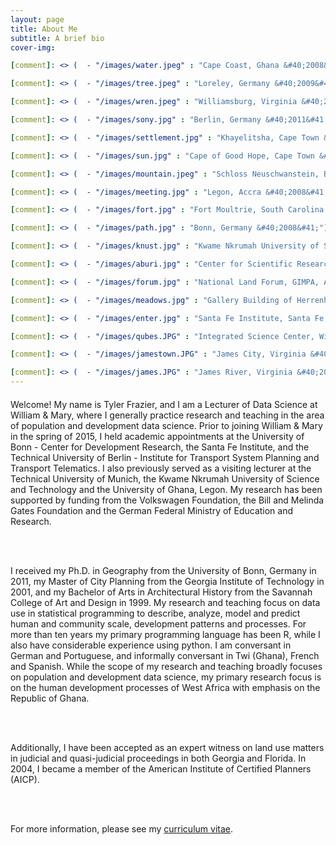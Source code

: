 ```yaml
---
layout: page
title: About Me
subtitle: A brief bio
cover-img: 

[comment]: <> (  - "/images/water.jpeg" : "Cape Coast, Ghana &#40;2008&#41;")

[comment]: <> (  - "/images/tree.jpeg" : "Loreley, Germany &#40;2009&#41;")

[comment]: <> (  - "/images/wren.jpeg" : "Williamsburg, Virginia &#40;2015&#41;")

[comment]: <> (  - "/images/sony.jpg" : "Berlin, Germany &#40;2011&#41;")

[comment]: <> (  - "/images/settlement.jpg" : "Khayelitsha, Cape Town &#40;2013&#41;")

[comment]: <> (  - "/images/sun.jpg" : "Cape of Good Hope, Cape Town &#40;2013&#41;")

[comment]: <> (  - "/images/mountain.jpeg" : "Schloss Neuschwanstein, Bavaria &#40;2007&#41;")

[comment]: <> (  - "/images/meeting.jpg" : "Legon, Accra &#40;2008&#41;")

[comment]: <> (  - "/images/fort.jpg" : "Fort Moultrie, South Carolina &#40;2015&#41;")

[comment]: <> (  - "/images/path.jpg" : "Bonn, Germany &#40;2008&#41;")

[comment]: <> (  - "/images/knust.jpg" : "Kwame Nkrumah University of Science and Technology, Kumasi, Ghana &#40;2009&#41;")

[comment]: <> (  - "/images/aburi.jpg" : "Center for Scientific Research into Plant Medicine, Aburi, Ghana &#40;2009&#41;")

[comment]: <> (  - "/images/forum.jpg" : "National Land Forum, GIMPA, Accra, Ghana &#40;2007&#41;")

[comment]: <> (  - "/images/meadows.jpg" : "Gallery Building of Herrenhausen Gardens, Hannover, Germany &#40;2012&#41;")

[comment]: <> (  - "/images/enter.jpg" : "Santa Fe Institute, Santa Fe, New Mexico &#40;2013&#41;")

[comment]: <> (  - "/images/qubes.JPG" : "Integrated Science Center, Williamsburg, Virginia &#40;2019&#41;")

[comment]: <> (  - "/images/jamestown.JPG" : "James City, Virginia &#40;2019&#41;")

[comment]: <> (  - "/images/james.JPG" : "James River, Virginia &#40;2017&#41;")
---
```


<p style = "font-family: 'Open Sans', 'Helvetica Neue', Helvetica, Arial, sans-serif;
  font-size: 20px;
  font-weight: 400;
  margin-bottom: 15px;
  text-align: justify;">

Welcome! My name is Tyler Frazier, and I am a Lecturer of Data Science at William & Mary, where I generally practice research and teaching in the area of population and development data science.  Prior to joining William & Mary in the spring of 2015, I held academic appointments at the University of Bonn - Center for Development Research, the Santa Fe Institute, and the Technical University of Berlin - Institute for Transport System Planning and Transport Telematics. I also previously served as a visiting lecturer at the Technical University of Munich, the Kwame Nkrumah University of Science and Technology and the University of Ghana, Legon.  My research has been supported by funding from the Volkswagen Foundation, the Bill and Melinda Gates Foundation and the German Federal Ministry of Education and Research.

<br>
<br>

I received my Ph.D. in Geography from the University of Bonn, Germany in 2011, my Master of City Planning from the Georgia Institute of Technology in 2001, and my Bachelor of Arts in Architectural History from the Savannah College of Art and Design in 1999. My research and teaching focus on data use in statistical programming to describe, analyze, model and predict human and community scale, development patterns and processes. For more than ten years my primary programming language has been R, while I also have considerable experience using python.  I am conversant in German and Portuguese, and informally conversant in Twi (Ghana), French and Spanish.  While the scope of my research and teaching broadly focuses on population and development data science, my primary research focus is on the human development processes of West Africa with emphasis on the Republic of Ghana.

<br>
<br>

Additionally, I have been accepted as an expert witness on land use matters in judicial and quasi-judicial proceedings in both Georgia and Florida.  In 2004, I became a member of the American Institute of Certified Planners (AICP).

<br>
<br>

For more information, please see my <a href="https://tyler-frazier.github.io/tjfrazier_cv.pdf">curriculum vitae</a>.

</p>
